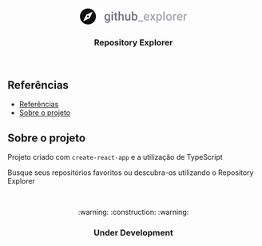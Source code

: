 <br />
<p align="center">
  <a href="https://github.com/Dtesch9/fastfeet">
    <img src="https://github.com/Dtesch9/repository-explorer/blob/master/images/logo.png" alt="Logo">
  </a>

  <h3 align="center">Repository Explorer</h3>
</p>
<br />

## Referências

- [Referências](#refer%C3%AAncias)
- [Sobre o projeto](#sobre-o-projeto)
  
## Sobre o projeto

Projeto criado com `create-react-app` e a utilização de TypeScript

Busque seus repositórios favoritos ou descubra-os utilizando o Repository Explorer

<br />
<p align="center">
  :warning:  :construction:  :warning:
  <h3 align="center">Under Development</h3>
</p>
<br />

